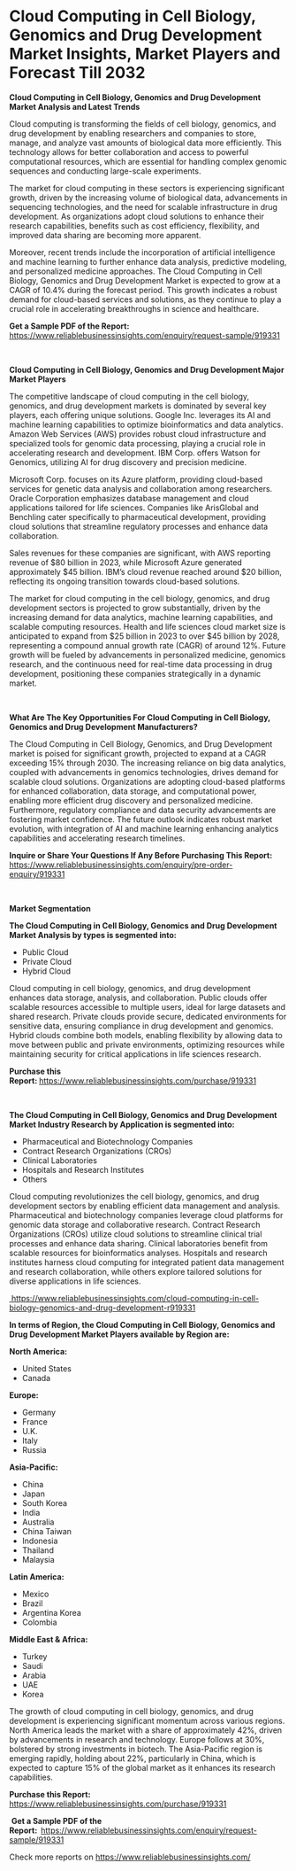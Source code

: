 <p><h1>Cloud Computing in Cell Biology, Genomics and Drug Development Market Insights, Market Players and Forecast Till 2032</h1></p><p><strong>Cloud Computing in Cell Biology, Genomics and Drug Development Market Analysis and Latest Trends</strong></p>
<p><p>Cloud computing is transforming the fields of cell biology, genomics, and drug development by enabling researchers and companies to store, manage, and analyze vast amounts of biological data more efficiently. This technology allows for better collaboration and access to powerful computational resources, which are essential for handling complex genomic sequences and conducting large-scale experiments.</p><p>The market for cloud computing in these sectors is experiencing significant growth, driven by the increasing volume of biological data, advancements in sequencing technologies, and the need for scalable infrastructure in drug development. As organizations adopt cloud solutions to enhance their research capabilities, benefits such as cost efficiency, flexibility, and improved data sharing are becoming more apparent.</p><p>Moreover, recent trends include the incorporation of artificial intelligence and machine learning to further enhance data analysis, predictive modeling, and personalized medicine approaches. The Cloud Computing in Cell Biology, Genomics and Drug Development Market is expected to grow at a CAGR of 10.4% during the forecast period. This growth indicates a robust demand for cloud-based services and solutions, as they continue to play a crucial role in accelerating breakthroughs in science and healthcare.</p></p>
<p><strong>Get a Sample PDF of the Report:&nbsp;</strong> <a href="https://www.reliablebusinessinsights.com/enquiry/request-sample/919331?utm_campaign=3035&utm_medium=2&utm_source=Github&utm_content=ia&utm_term=11032025&utm_id=cloud-computing-in-cell-biology-genomics-and-drug-development">https://www.reliablebusinessinsights.com/enquiry/request-sample/919331</a></p>
<p>&nbsp;</p>
<p><strong>Cloud Computing in Cell Biology, Genomics and Drug Development Major Market Players</strong></p>
<p><p>The competitive landscape of cloud computing in the cell biology, genomics, and drug development markets is dominated by several key players, each offering unique solutions. Google Inc. leverages its AI and machine learning capabilities to optimize bioinformatics and data analytics. Amazon Web Services (AWS) provides robust cloud infrastructure and specialized tools for genomic data processing, playing a crucial role in accelerating research and development. IBM Corp. offers Watson for Genomics, utilizing AI for drug discovery and precision medicine.</p><p>Microsoft Corp. focuses on its Azure platform, providing cloud-based services for genetic data analysis and collaboration among researchers. Oracle Corporation emphasizes database management and cloud applications tailored for life sciences. Companies like ArisGlobal and Benchling cater specifically to pharmaceutical development, providing cloud solutions that streamline regulatory processes and enhance data collaboration.</p><p>Sales revenues for these companies are significant, with AWS reporting revenue of $80 billion in 2023, while Microsoft Azure generated approximately $45 billion. IBM’s cloud revenue reached around $20 billion, reflecting its ongoing transition towards cloud-based solutions.</p><p>The market for cloud computing in the cell biology, genomics, and drug development sectors is projected to grow substantially, driven by the increasing demand for data analytics, machine learning capabilities, and scalable computing resources. Health and life sciences cloud market size is anticipated to expand from $25 billion in 2023 to over $45 billion by 2028, representing a compound annual growth rate (CAGR) of around 12%. Future growth will be fueled by advancements in personalized medicine, genomics research, and the continuous need for real-time data processing in drug development, positioning these companies strategically in a dynamic market.</p></p>
<p>&nbsp;</p>
<p><strong>What Are The Key Opportunities For Cloud Computing in Cell Biology, Genomics and Drug Development Manufacturers?</strong></p>
<p><p>The Cloud Computing in Cell Biology, Genomics, and Drug Development market is poised for significant growth, projected to expand at a CAGR exceeding 15% through 2030. The increasing reliance on big data analytics, coupled with advancements in genomics technologies, drives demand for scalable cloud solutions. Organizations are adopting cloud-based platforms for enhanced collaboration, data storage, and computational power, enabling more efficient drug discovery and personalized medicine. Furthermore, regulatory compliance and data security advancements are fostering market confidence. The future outlook indicates robust market evolution, with integration of AI and machine learning enhancing analytics capabilities and accelerating research timelines.</p></p>
<p><strong>Inquire or Share Your Questions If Any Before Purchasing This Report:</strong> <a href="https://www.reliablebusinessinsights.com/enquiry/pre-order-enquiry/919331?utm_campaign=3035&utm_medium=2&utm_source=Github&utm_content=ia&utm_term=11032025&utm_id=cloud-computing-in-cell-biology-genomics-and-drug-development">https://www.reliablebusinessinsights.com/enquiry/pre-order-enquiry/919331</a></p>
<p>&nbsp;</p>
<p><strong>Market Segmentation</strong></p>
<p><strong>The Cloud Computing in Cell Biology, Genomics and Drug Development Market Analysis by types is segmented into:</strong></p>
<p><ul><li>Public Cloud</li><li>Private Cloud</li><li>Hybrid Cloud</li></ul></p>
<p><p>Cloud computing in cell biology, genomics, and drug development enhances data storage, analysis, and collaboration. Public clouds offer scalable resources accessible to multiple users, ideal for large datasets and shared research. Private clouds provide secure, dedicated environments for sensitive data, ensuring compliance in drug development and genomics. Hybrid clouds combine both models, enabling flexibility by allowing data to move between public and private environments, optimizing resources while maintaining security for critical applications in life sciences research.</p></p>
<p><strong>Purchase this Report:&nbsp;</strong><a href="https://www.reliablebusinessinsights.com/purchase/919331?utm_campaign=3035&utm_medium=2&utm_source=Github&utm_content=ia&utm_term=11032025&utm_id=cloud-computing-in-cell-biology-genomics-and-drug-development">https://www.reliablebusinessinsights.com/purchase/919331</a></p>
<p>&nbsp;</p>
<p><strong>The Cloud Computing in Cell Biology, Genomics and Drug Development Market Industry Research by Application is segmented into:</strong></p>
<p><ul><li>Pharmaceutical and Biotechnology Companies</li><li>Contract Research Organizations (CROs)</li><li>Clinical Laboratories</li><li>Hospitals and Research Institutes</li><li>Others</li></ul></p>
<p><p>Cloud computing revolutionizes the cell biology, genomics, and drug development sectors by enabling efficient data management and analysis. Pharmaceutical and biotechnology companies leverage cloud platforms for genomic data storage and collaborative research. Contract Research Organizations (CROs) utilize cloud solutions to streamline clinical trial processes and enhance data sharing. Clinical laboratories benefit from scalable resources for bioinformatics analyses. Hospitals and research institutes harness cloud computing for integrated patient data management and research collaboration, while others explore tailored solutions for diverse applications in life sciences.</p></p>
<p><a href="https://www.reliablebusinessinsights.com/cloud-computing-in-cell-biology-genomics-and-drug-development-r919331?utm_campaign=3035&utm_medium=2&utm_source=Github&utm_content=ia&utm_term=11032025&utm_id=cloud-computing-in-cell-biology-genomics-and-drug-development">&nbsp;https://www.reliablebusinessinsights.com/cloud-computing-in-cell-biology-genomics-and-drug-development-r919331</a></p>
<p><strong>In terms of Region, the Cloud Computing in Cell Biology, Genomics and Drug Development Market Players available by Region are:</strong></p>
<p>
    <p> <strong> North America: </strong>
        <ul>
            <li>United States</li>
            <li>Canada</li>
        </ul>
        </p> 
    <p> <strong> Europe: </strong>
        <ul>
            <li>Germany</li>
            <li>France</li>
            <li>U.K.</li>
            <li>Italy</li>
            <li>Russia</li>
        </ul>
        </p> 
    <p> <strong> Asia-Pacific: </strong>
        <ul>
            <li>China</li>
            <li>Japan</li>
            <li>South Korea</li>
            <li>India</li>
            <li>Australia</li>
            <li>China Taiwan</li>
            <li>Indonesia</li>
            <li>Thailand</li>
            <li>Malaysia</li>
        </ul>
        </p> 
    <p> <strong> Latin America: </strong>
        <ul>
            <li>Mexico</li>
            <li>Brazil</li>
            <li>Argentina Korea</li>
            <li>Colombia</li>
        </ul>
        </p> 
    <p> <strong> Middle East & Africa: </strong>
        <ul>
            <li>Turkey</li>
            <li>Saudi</li>
            <li>Arabia</li>
            <li>UAE</li>
            <li>Korea</li>
        </ul>
    </p>
    </p>
<p><p>The growth of cloud computing in cell biology, genomics, and drug development is experiencing significant momentum across various regions. North America leads the market with a share of approximately 42%, driven by advancements in research and technology. Europe follows at 30%, bolstered by strong investments in biotech. The Asia-Pacific region is emerging rapidly, holding about 22%, particularly in China, which is expected to capture 15% of the global market as it enhances its research capabilities.</p></p>
<p><strong>Purchase this Report: </strong><a href="https://www.reliablebusinessinsights.com/purchase/919331?utm_campaign=3035&utm_medium=2&utm_source=Github&utm_content=ia&utm_term=11032025&utm_id=cloud-computing-in-cell-biology-genomics-and-drug-development">https://www.reliablebusinessinsights.com/purchase/919331</a></p>
<p>&nbsp;<strong>Get a Sample PDF of the Report:&nbsp;&nbsp;</strong><a href="https://www.reliablebusinessinsights.com/enquiry/request-sample/919331?utm_campaign=3035&utm_medium=2&utm_source=Github&utm_content=ia&utm_term=11032025&utm_id=cloud-computing-in-cell-biology-genomics-and-drug-development">https://www.reliablebusinessinsights.com/enquiry/request-sample/919331</a></p>
<p><strong></strong></p>
<p>Check more reports on <a href="https://www.reliablebusinessinsights.com/?utm_campaign=3035&utm_medium=2&utm_source=Github&utm_content=ia&utm_term=11032025&utm_id=cloud-computing-in-cell-biology-genomics-and-drug-development">https://www.reliablebusinessinsights.com/</a></p>